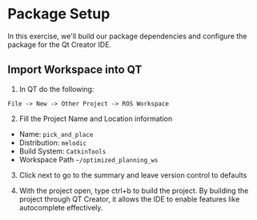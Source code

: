 # Package Setup
In this exercise, we'll build our package dependencies and configure the package for the Qt Creator IDE. 


## Import Workspace into QT
1) In QT do the following:
```
File -> New -> Other Project -> ROS Workspace
```
2) Fill the Project Name and Location information

* Name:  ```pick_and_place```
* Distribution: ```melodic```
* Build System: ```CatkinTools```
* Workspace Path ```~/optimized_planning_ws```

3) Click next to go to the summary and leave version control to defaults

4) With the project open, type ctrl+b to build the project. By building the project through QT Creator, it allows the IDE to enable features like autocomplete effectively.
